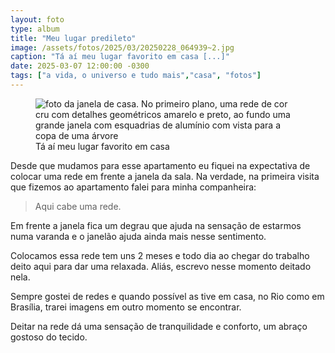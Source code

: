 ```yaml
---
layout: foto
type: album
title: "Meu lugar predileto"
image: /assets/fotos/2025/03/20250228_064939~2.jpg
caption: "Tá aí meu lugar favorito em casa [...]"
date: 2025-03-07 12:00:00 -0300
tags: ["a vida, o universo e tudo mais","casa", "fotos"]
---
```

<figure class="foto-post">
    <img src="{{ site.baseurl }}/assets/fotos/2025/03/20250228_064939~2.jpg" alt="foto da janela de casa. No primeiro plano, uma rede de cor cru com detalhes geométricos amarelo e preto, ao fundo uma grande janela com esquadrias de alumínio com vista para a copa de uma árvore" title="meu local predileto">
 <figcaption>Tá aí meu lugar favorito em casa</figcaption>
 </figure>
Desde que mudamos para esse apartamento eu fiquei na expectativa de colocar uma rede em frente a janela da sala. Na verdade, na primeira visita que fizemos ao apartamento falei para minha companheira:

<blockquote class="citacao">Aqui cabe uma rede.</blockquote>

Em frente a janela fica um degrau que ajuda na sensação de estarmos numa varanda e o janelão ajuda ainda mais nesse sentimento.  

Colocamos essa rede tem uns 2 meses e todo dia ao chegar do trabalho deito aqui para dar uma relaxada. Aliás, escrevo nesse momento deitado nela.  

Sempre gostei de redes e quando possível as tive em casa, no Rio como em Brasília, trarei imagens em outro momento se encontrar.  

Deitar na rede dá uma sensação de tranquilidade e conforto, um abraço gostoso do tecido.
